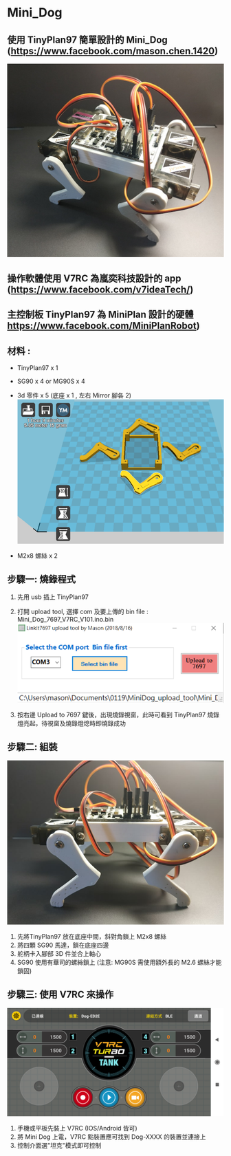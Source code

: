# Mini_Dog
## 使用 TinyPlan97 簡單設計的 Mini_Dog (https://www.facebook.com/mason.chen.1420) 
![image](MiniDog_1.jpg)

## 操作軟體使用 V7RC 為嵐奕科技設計的 app  (https://www.facebook.com/v7ideaTech/)

## 主控制板 TinyPlan97 為 MiniPlan 設計的硬體 https://www.facebook.com/MiniPlanRobot)

## 材料 : 
- TinyPlan97 x 1 
- SG90 x 4 or MG90S x 4
- 3d 零件 x 5 (底座 x 1 , 左右 Mirror 腳各 2) 
![image](3d_print_all.png)

- M2x8 螺絲 x 2

## 步驟一: 燒錄程式
1. 先用 usb 插上 TinyPlan97
2. 打開 upload tool, 選擇 com 及要上傳的 bin file : Mini_Dog_7697_V7RC_V101.ino.bin
![image](tool.png)

3. 按右邊 Upload to 7697 鍵後，出現燒錄視窗，此時可看到 TinyPlan97 燒錄燈亮起，待視窗及燒錄燈熄時即燒錄成功

## 步驟二: 組裝
![image](MiniDog_2.jpg)
1. 先將TinyPlan97 放在底座中間，斜對角鎖上 M2x8 螺絲
2. 將四顆 SG90 馬達，鎖在底座四邊
3. 舵柄卡入腳部 3D 件並合上軸心
4. SG90 使用有華司的螺絲鎖上 (注意: MG90S 需使用額外長的 M2.6 螺絲才能鎖固) 

## 步驟三: 使用 V7RC 來操作
![image](V7RC.png)
1. 手機或平板先裝上 V7RC (IOS/Android 皆可) 
2. 將 Mini Dog 上電，V7RC 點裝置應可找到 Dog-XXXX 的裝置並連接上
3. 控制介面選"坦克"模式即可控制

